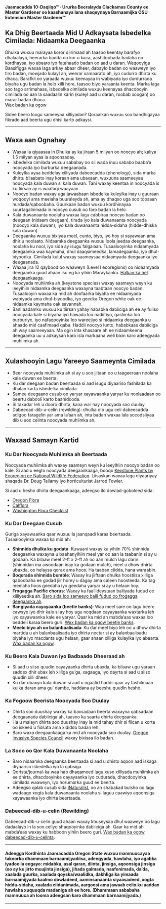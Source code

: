 #### Jaamacadda 10-Daqiiqo™ · Ururka Beeralayda Clackamas County ee Master Gardener oo kaashanaya lana shaqeynaya Barnaamijka OSU Extension Master Gardener™

## Ka Dhig Beertaada Mid U Adkaysata Isbedelka Cimilada: Nidaamka Deegaanka

Dhulka wuxuu marayaa koror diirimaad ah taasoo keentay barafyo dhalaalaya, heerarka badda oo kor u kaca, aashitoobada badaha oo kordhaysa, iyo abaaro iyo fatahaado badan oo aad u daran. Waqooyiga Baasifigga waxaa laga arkay abaar dheer, dabaylo badan oo waaweyn iyo tiro badan, mowjado kulayl ah, weerar xamaarato ah, iyo cudurro dhirta ku dhaca. Barafkii oo yaraada wuxuu keenayaa in wabiyada iyo durdurrada biyaha ugu badan la helo xilli hore, taasoo biyo yaraanta keenta. Marka laga soo tago arrimahaas, isbedelka cimilada wuxuu keenayaa dhacdooyin cimilada oo aan la saadaalin karin (kuleyl aad u daran, roobab xoogan) oo marar badan dhaca.  
[Wax badan ka ogow](https://blogs.oregonstate.edu/occri/oregon-climate-assessments/)

Sidee beero loogu sameeyaa xilliyadan? Qoraalkan wuxuu soo bandhigayaa fikrado aad beerta ugu dhisi karto adkaysi.

---

## Waxa aan Ognahay

- Waxaa la qiyaasaa in Dhulka ay ka jiraan 5 milyan oo noocyo ah; kaliya 1.5 milyan ayaa la aqoonsaday.
- Isbedelka cimilada wuxuu sababay oo sii wada inuu sababo baaba’a noocyada iyo burburka deegaanada.
- Kuleylka ayaa beddelay xilliyada dabeecadda (phenology), sida marka dhirtu bilaabato inay koraan ama ubaxaan, wuxuuna saameeyaa noocyada kala duwan si kala duwan. Tani waxay keentaa in noocyada is ku tiirsan ay is waafaqi waayaan.
- Noocyo badan waxay uga jawaabaan isbedelka kuleylka inay u guuraan woqooyi ama meelaha buuraleyda ah, ama ay dhaqso uga soo toosaan hurdada/qaboobaha. Guurkaan badan wuxuu kordhinayaa suurtagalnimada in noocyo cusub oo faro badan la helo.
- Kala duwanaanta noolaha waxaa lagu cabbiraa noocyo badan oo deegaan (nidaam deegaan), tirada iyo kala duwanaanta noocyada (noocyo kala duwan), iyo kala duwanaanta hidda-sidaha (hidde-dhiska kala duwan).
- Deegaanka wuxuu bixiyaa meel, cunto, biyo, iyo hoy si xayawaan ama dhir u noolaato. Nidaamka deegaanka wuxuu loola jeedaa deegaanka, noolaha ku nool, iyo sida ay isugu falgalaan. Tusaalooyinka nidaamyada deegaanka waa kaymaha, dhul daaqsimeedka, lamadegaanka, iyo dhul-biyoodka. Cimilada kulul waxay saameysaa nidaamyada deegaanka iyo deegaanada.
- Waxaa jira 12 qaybood oo waaweyn (Level I ecoregions) oo nidaamyada deegaanka guud ahaan isu eg ka yihiin Maraykanka. [Halkan ka hel deegaankaaga](https://www.epa.gov/eco-research/ecoregions).
- Noocyada muhiimka ah (keystone species) waxay saameyn weyn ku leeyihiin nidaamka deegaanka waxayna taabtaan noocyo badan. Tusaalooyin waxaa ka mid ah doofaarka biyaha ee nidaamyada wabiyada ama dhul-biyoodka, iyo geedka Oregon white oak ee nidaamka kaymaha oak savannah.
- Bani'aadamku wuxuu ku tiirsan yahay hababka dabiiciga ah ee ay fuliso noocyada kale si biyaha iyo hawada loo nadiifiyo, qashinka loo burburiyo, iyo nafaqooyinka loo wareejiyo si nidaamka deegaanka u ahaado mid caafimaad qaba. Haddii noocyo lunto, hababkaas dabiiciga ah way saameeyaan. Ma ogin inta khasaare ah ee nidaamkeena deegaanka uu u adkaysan karo isla markaana weli bixin karo adeegyada muhiimka ah.

---

## Xulashooyin Lagu Yareeyo Saameynta Cimilada

- Beer noocyada muhiimka ah si ay u soo jiitaan oo u taageeraan noolaha kala duwan ee beerta.
- Ku dar deegaan badan beertaada si aad isugu diyaariso fashilada ka dhalan karta isbedelka cimilada.
- Samee deegaano cusub oo yaryar xayawaanka yaryar ku noolaadaan oo beertu dabooli karto baahidooda.
- Si taxadar leh u dooro dhirta, kana war hay noocyada soo duulay.
- Dabeecad-dib-u-celin (rewilding): dhulka dib ugu celi dabeecadda adigoo faragelin yar ama la’aan ah, inta badan waxaa lala socodsiiyaa dib u soo celinta noocyada muhiimka ah.

---

## Waxaad Samayn Kartid

### Ku Dar Noocyada Muhiimka ah Beertaada

Noocyada muhiimka ah waxay saameyn weyn ku leeyihiin noocyo badan oo kale. Si aad u eegto noocyada deegaankaaga, booqo [Keystone Plants by Ecoregion ee National Wildlife Federation](https://www.nwf.org/Garden-for-Wildlife/About/Native-Plants/keystone-plants-by-ecoregion). Liisaskan waxaa laga diyaariyay shaqada Dr. Doug Tallamy iyo horticulturist Jarrod Fowler.

Si aad u hesho dhirta deegaankaaga, adeegso ilo dowlad-goboleed sida:

- [Oregon Flora](https://oregonflora.org/)
- [Calflora](https://www.calflora.org/)
- [Washington Flora Checklist](https://burkeherbarium.org/waflora/checklist.php?Category=Endemic)

### Ku Dar Deegaan Cusub

Guriga xayawaanka qaar wuxuu la jaanqaadi karaa beertaada. Tusaalooyinka waxaa ka mid ah:

- **Shinnida dhulka ku godata**: Kuwaani waxay ka yihiin 70% shinnida deegaanka waxayna u baahanyihiin meel yar oo aan la taabanin si ay u godaan. Ka bilaaw meel 2-ft x 2-ft ah oo aan mulch lagu darin (shinnidan ma awoodaan inay ka godaan mulch), meel u dhow dhirta ubaxda, oo helaysa qorax ama hoos. Ha taaban ciidda, hana waraabin.
- **Boqorada shinnida bumble**: Waxay ku jiiftaan dhulka hoostiisa xilliga qaboobaha ee godad jiir horey u dagay ama caleen hoosteeda. Ka tag meelaha hoos geedaha iyo geedaha yaryar si ay u helaan hoy.
- **Frogagga Pacific chorus**: Waxay ka faa’iideystaan balliyada fudud ee xilliyeedka ah. [Baro sida loo sameeyo balli fudud oo frogagga deegaanka ah](https://extension.oregonstate.edu/news/how-build-simple-pond-native-frogs).
- **Bangiyada cayayaanka (beetle banks)**: Waa meel sare oo lagu beero cawsyo iyo dhir kale si ay hoy ugu noqdaan cayayaanka waxtarka leh iyo xayawaanka kale ee yaryar. Qaar ka mid ah mabda’aas waxaa loo beddeli karaa beero guri. [Wax badan ka ogow beetle banks](http://oregonipm.ippc.orst.edu/Agroecology/NEW_BEETLE_BANK_1.pdf).
- **Meelo biyo ah oo balanbaalisada**: Ku dar meel biyo leh oo u dhow dhirta martida u ah balanbaalisada iyo dhirta nectar si ay balanbaalisadu biyaha iyo macdanta ugu helaan, gaar ahaan xilliga kulaylka iyo abaarta. [Wax badan ka ogow](https://www.nwf.org/-/media/Documents/PDFs/Garden-for-Wildlife/Tip-Sheets/Water-Butterfly-Gardens).

### Ku Beero Kala Duwan iyo Badbaado Dheeraad ah

- Si aad u siiso quudin cayayaanka dhirta ubaxda, ka bilaaw ugu yaraan saddex dhir ubax leh xilliga gu’ga, xagaaga, iyo dayrta si aad u siiso quudin xilli dheer.
- Ku dar ubaxyo kala duwan si aad u ogaatid haddii qaar ay fashilmaan kulka daran ama gu’ dambe, haddana ay beeshu quudin hesho.

### Ka Fogoow Beerista Noocyada Soo Duulay

- Dhirta soo duushay waxay ka baxsadaan beerta waxayna qabsadaan deegaanada dabiiciga ah, taasoo ka saarta dhirta deegaanka.
- Ha u malayn dhirta soo duushay inay la mid tahay dhir si fiican u korta oo iskeed u fidsata ama xididdo badan leh.
- Baro waxa deegaankaaga ka mid ah noocyada soo duulay. [Oregon Invasive Species Council](https://www.oregoninvasivespeciescouncil.org/infohub) waxay bixisaa ilo badan.

### La Soco oo Qor Kala Duwanaanta Noolaha

- Baro nidaamka deegaanka beertaada si aad u dhisto aqoon aad iskaga diyaariso isbedelka iyo la qabsiga.
- Qorista/journal-ka waa hab dhaqameed lagu xuso xilliyada muhiimka ah ee dhirta, dhacdooyinka cayayaanka iyo cudurada, dhacdooyinka cimilada waaweyn, iyo horumarka guud ee beerta.
- Adeegso qalab cusub sida [iNaturalist](https://www.inaturalist.org), oo ah shabakad bulsho oo lagu wadaago xogta kala duwanaanta noolaha si laguu caawiyo aqoonsiga xayawaanka iyo dhirta beertaada.

### Dabeecad-dib-u-celin (Rewilding)

Dabeecad-dib-u-celin guud ahaan waxay khuseysaa dhul waaweyn oo lagu dadaalayo in la soo celiyo shaqooyinka dabiiciga ah. Qaar ka mid ah mabda’aas waxay ku habboon yihiin beero guri. [Wax badan ka ogow dabeecad-dib-u-celinta](https://www.iucn.org/resources/issues-brief/benefits-and-risks-rewilding).

---

#### Adeegga Kordhinta Jaamacadda Oregon State wuxuu mamnuucayaa takoorka dhammaan barnaamijyadiisa, adeegyada, hawlaha, iyo agabka iyadoo la eegayo: midabka, asal qaran, diinta, jinsiga, aqoonsiga jinsiga (oo ay ku jirto muujinta jinsiga), jihada galmada, naafonimada, da’da, xaalada guurka, xaalada qoyska/waalidka, dakhliga ka yimaada barnaamijyada kaalmo dowladeed, aaminsanaanta siyaasadeed, xogta hidda-sidaha, xaalada ciidanimada, aargoosi ama jawaab celin ku aaddan hawlaha xuquuqda madaniga ah ee hore. (Dhammaan sababaha mamnuuca ah looma adeegsan karo dhammaan barnaamijyada.)
---